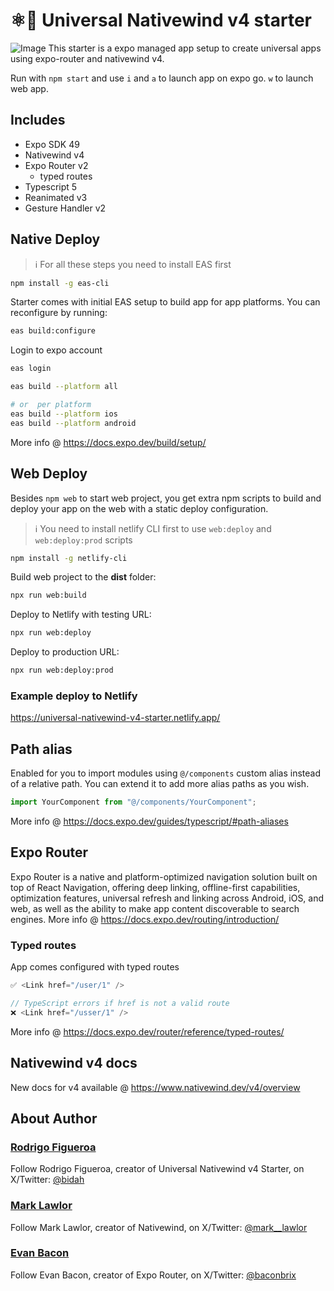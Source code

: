# ⚛️💨 Universal Nativewind v4 starter

<img src="https://i.imgur.com/WXzT4GR.png" alt="Image"/>
This starter is a expo managed app setup to create universal apps using expo-router and nativewind v4.

Run with `npm start` and use `i` and `a` to launch app on expo go. `w` to launch web app.

## Includes

- Expo SDK 49
- Nativewind v4
- Expo Router v2
  - typed routes
- Typescript 5
- Reanimated v3
- Gesture Handler v2

## Native Deploy

> ℹ️ For all these steps you need to install EAS first

```bash
npm install -g eas-cli
```

Starter comes with initial EAS setup to build app for app platforms. You can reconfigure by running:

```bash
eas build:configure
```

Login to expo account

```bash
eas login
```

```bash
eas build --platform all

# or  per platform
eas build --platform ios
eas build --platform android

```

More info @ <https://docs.expo.dev/build/setup/>

## Web Deploy

Besides `npm web` to start web project, you get extra npm scripts to build and deploy your app on the web with a static deploy configuration.

> ℹ️ You need to install netlify CLI first to use `web:deploy` and `web:deploy:prod` scripts

```bash
npm install -g netlify-cli
```

Build web project to the **dist** folder:
```bash
npx run web:build
```

Deploy to Netlify with testing URL:
```bash
npx run web:deploy
```

Deploy to production URL:
```bash
npx run web:deploy:prod
```


### Example deploy to Netlify

<https://universal-nativewind-v4-starter.netlify.app/>

## Path alias

Enabled for you to import modules using `@/components` custom alias instead of a relative path. You can extend it to add more alias paths as you wish.

```jsx
import YourComponent from "@/components/YourComponent";
```

More info @ <https://docs.expo.dev/guides/typescript/#path-aliases>

## Expo Router

Expo Router is a native and platform-optimized navigation solution built on top of React Navigation, offering deep linking, offline-first capabilities, optimization features, universal refresh and linking across Android, iOS, and web, as well as the ability to make app content discoverable to search engines.
More info @ <https://docs.expo.dev/routing/introduction/>

### Typed routes

App comes configured with typed routes

```jsx
✅ <Link href="/user/1" />

// TypeScript errors if href is not a valid route
❌ <Link href="/usser/1" />
```
More info @ <https://docs.expo.dev/router/reference/typed-routes/>


## Nativewind v4 docs

New docs for v4 available @ <https://www.nativewind.dev/v4/overview>

## About Author

### [Rodrigo Figueroa](https://twitter.com/bidah)

Follow Rodrigo Figueroa, creator of Universal Nativewind v4 Starter, on X/Twitter: [@bidah](https://twitter.com/bidah)

### [Mark Lawlor](https://twitter.com/mark__lawlor)

Follow Mark Lawlor, creator of Nativewind, on X/Twitter: [@mark\_\_lawlor](https://twitter.com/mark__lawlor)

### [Evan Bacon](https://twitter.com/baconbrix)

Follow Evan Bacon, creator of Expo Router, on X/Twitter: [@baconbrix](https://twitter.com/baconbrix)

